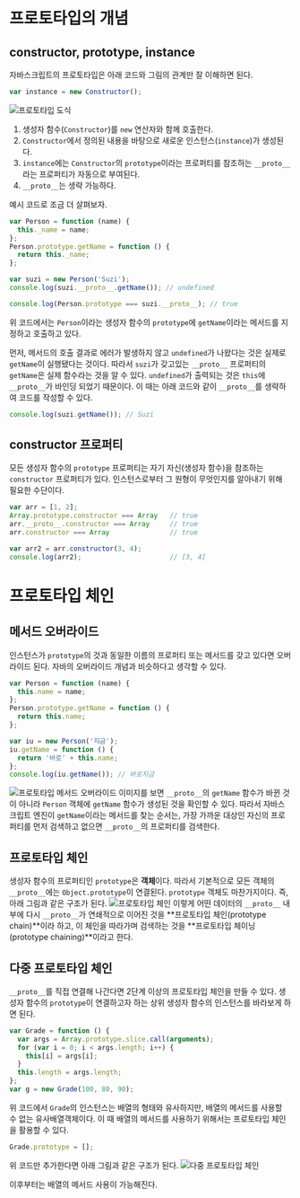 # 프로토타입의 개념

## constructor, prototype, instance

자바스크립트의 프로토타입은 아래 코드와 그림의 관계만 잘 이해하면 된다.
```javascript
var instance = new Constructor();
```
![프로토타입 도식](https://velog.velcdn.com/images/junhakjh/post/62e07bbc-a213-4169-9329-98f14590b144/image.jpg)

1. 생성자 함수(`Constructor`)를 `new` 연산자와 함께 호출한다.
2. `Constructor`에서 정의된 내용을 바탕으로 새로운 인스턴스(`instance`)가 생성된다.
3. `instance`에는 `Constructor`의 `prototype`이라는 프로퍼티를 참조하는 `__proto__`라는 프로퍼티가 자동으로 부여된다.
4. `__proto__`는 생략 가능하다.

예시 코드로 조금 더 살펴보자.
```javascript
var Person = function (name) {
  this._name = name;
};
Person.prototype.getName = function () {
  return this._name;
};

var suzi = new Person('Suzi');
console.log(suzi.__proto__.getName()); // undefined

console.log(Person.prototype === suzi.__proto__); // true
```
위 코드에서는 `Person`이라는 생성자 함수의 `prototype`에 `getName`이라는 메서드를 지정하고 호출하고 있다.

먼저, 메서드의 호출 결과로 에러가 발생하지 않고 `undefined`가 나왔다는 것은 실제로 `getName`이 실행됐다는 것이다. 따라서 `suzi`가 갖고있는 `__proto__` 프로퍼티의 `getName`은 실제 함수라는 것을 알 수 있다. `undefined`가 출력되는 것은 `this`에 `__proto__`가 바인딩 되었기 때문이다. 이 때는 아래 코드와 같이 `__proto__`를 생략하여 코드를 작성할 수 있다.
```javascript
console.log(suzi.getName()); // Suzi
```

## constructor 프로퍼티
모든 생성자 함수의 `prototype` 프로퍼티는 자기 자신(생성자 함수)을 참조하는 `constructor` 프로퍼티가 있다. 인스턴스로부터 그 원형이 무엇인지를 알아내기 위해 필요한 수단이다.
```javascript
var arr = [1, 2];
Array.prototype.constructor === Array	// true
arr.__proto__.constructor === Array		// true
arr.constructor === Array				// true

var arr2 = arr.constructor(3, 4);
console.log(arr2);						// [3, 4]
```

# 프로토타입 체인

## 메서드 오버라이드
인스턴스가 `prototype`의 것과 동일한 이름의 프로퍼티 또는 메서드를 갖고 있다면 오버라이드 된다. 자바의 오버라이드 개념과 비슷하다고 생각할 수 있다.
```javascript
var Person = function (name) {
  this.name = name;
};
Person.prototype.getName = function () {
  return this.name;
};

var iu = new Person('지금');
iu.getName = function () {
  return '바로' + this.name;
};
console.log(iu.getName()); // 바로지금
```
![프로토타입 메서드 오버라이드](https://velog.velcdn.com/images/junhakjh/post/c1c21fdf-cc5e-4623-87ea-1f229be4c89b/image.png)
이미지를 보면 `__proto__`의 `getName` 함수가 바뀐 것이 아니라 `Person` 객체에 `getName` 함수가 생성된 것을 확인할 수 있다. 따라서 자바스크립트 엔진이 `getName`이라는 메서드를 찾는 순서는, 가장 가까운 대상인 자신의 프로퍼티를 먼저 검색하고 없으면 `__proto__`의 프로퍼티를 검색한다.

## 프로토타입 체인
생성자 함수의 프로퍼티인 `prototype`은 **객체**이다. 따라서 기본적으로 모든 객체의 `__proto__`에는 `Object.prototype`이 연결된다. `prototype` 객체도 마찬가지이다. 즉, 아래 그림과 같은 구조가 된다.
![프로토타입 체인](https://velog.velcdn.com/images/junhakjh/post/0721eb1e-44e8-4857-a47d-318d3bcee042/image.jpg)
이렇게 어떤 데이터의 `__proto__` 내부에 다시 `__proto__`가 연쇄적으로 이어진 것을 **프로토타입 체인(prototype chain)**이라 하고, 이 체인을 따라가며 검색하는 것을 **프로토타입 체이닝(prototype chaining)**이라고 한다.

## 다중 프로토타입 체인
`__proto__`를 직접 연결해 나간다면 2단계 이상의 프로토타입 체인을 만들 수 있다. 생성자 함수의 `prototype`이 연결하고자 하는 상위 생성자 함수의 인스턴스를 바라보게 하면 된다.

```javascript
var Grade = function () {
  var args = Array.prototype.slice.call(arguments);
  for (var i = 0; i < args.length; i++) {
    this[i] = args[i];
  }
  this.length = args.length;
};
var g = new Grade(100, 80, 90);
```
위 코드에서 `Grade`의 인스턴스는 배열의 형태와 유사하지만, 배열의 메서드를 사용할 수 없는 유사배열객체이다. 이 때 배열의 메서드를 사용하기 위해서는 프로토타입 체인을 활용할 수 있다.
```javascript
Grade.prototype = [];
```
위 코드만 추가한다면 아래 그림과 같은 구조가 된다.
![다중 프로토타입 체인](https://velog.velcdn.com/images/junhakjh/post/63a6c4d4-a4fe-4c6d-bf58-67324f8931c1/image.jpg)

이후부터는 배열의 메서드 사용이 가능해진다.
